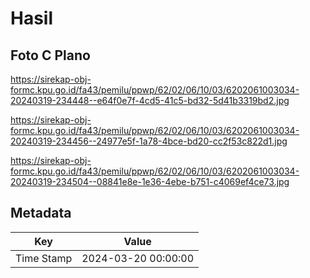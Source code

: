 # Hasil

## Foto C Plano

https://sirekap-obj-formc.kpu.go.id/fa43/pemilu/ppwp/62/02/06/10/03/6202061003034-20240319-234448--e64f0e7f-4cd5-41c5-bd32-5d41b3319bd2.jpg

https://sirekap-obj-formc.kpu.go.id/fa43/pemilu/ppwp/62/02/06/10/03/6202061003034-20240319-234456--24977e5f-1a78-4bce-bd20-cc2f53c822d1.jpg

https://sirekap-obj-formc.kpu.go.id/fa43/pemilu/ppwp/62/02/06/10/03/6202061003034-20240319-234504--08841e8e-1e36-4ebe-b751-c4069ef4ce73.jpg


## Metadata

| Key        | Value               |
| ---------- | ------------------- |
| Time Stamp | 2024-03-20 00:00:00 |




